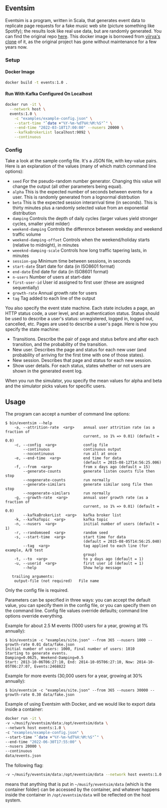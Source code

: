 ## Eventsim

Eventsim is a program, written in Scala, that generates event data to replicate page requests for a fake music web site (picture something like Spotify); the results look like real use data, but are randomly generated. You can find the original repo [here](https://github.com/Interana/eventsim). This docker image is borrowed from [viirya's clone](https://github.com/viirya/eventsim) of it, as the original project has gone without maintenance for a few years now.

### Setup

#### Docker Image
```bash
docker build -t events:1.0 .
```

#### Run With Kafka Configured On Localhost
```bash
docker run -it \
  --network host \
  events:1.0 \
    -c "examples/example-config.json" \
    --start-time "`date +"%Y-%m-%dT%H:%M:%S"`" \
    --end-time "2022-03-18T17:00:00" --nusers 20000 \
    --kafkaBrokerList localhost:9092 \
    --continuous
```

### Config

Take a look at the sample config file. It's a JSON file, with key-value pairs.  Here is an explanation of the values
(many of which match command line options):

* `seed` For the pseudo-random number generator. Changing this value will change the output (all other parameters
being equal).
* `alpha` This is the expected number of seconds between events for a user. This is randomly generated from a lognormal
distrbution
* `beta` This is the expected session interarrival time (in seconds). This is thirty minutes plus a randomly selected
value from an exponential distribution
* `damping` Controls the depth of daily cycles (larger values yield stronger cycles, smaller yield milder)
* `weekend-damping` Controls the difference between weekday and weekend traffic volume
* `weekend-damping-offset` Controls when the weekend/holiday starts (relative to midnight), in minutes
* `weeeknd-damping-scale` Controls how long traffic tapering lasts, in minutes
* `session-gap` Minimum time between sessions, in seconds
* `start-date` Start date for data (in ISO8601 format)
* `end-date` End date for data (in ISO8601 format)
* `n-users` Number of users at start-date
* `first-user-id` User id assigned to first user (these are assigned sequentially)
* `growth-rate` Annual growth rate for users
* `tag` Tag added to each line of the output

You also specify the event state machine. Each state includes a page, an HTTP status code, a user level, and an
authentication status. Status should be used to describe a user's status: unregistered, logged in, logged out,
cancelled, etc. Pages are used to describe a user's page. Here is how you specify the state machine:

* Transitions. Describe the pair of page and status before and after each transition, and the
probability of the transition.
* New user. Describes the page and status for each new user (and probability of arriving for the
first time with one of those states).
* New session. Describes that page and status for each new session.
* Show user details. For each status, states whether or not users are shown in the generated event log.

When you run the simulator, you specify the mean values for alpha and beta and the simulator picks values for specific
users.


## Usage
The program can accept a number of command line options:

    $ bin/eventsim --help
        -a, --attrition-rate  <arg>    annual user attrition rate (as a fraction of
                                       current, so 1% => 0.01) (default = 0.0)
        -c, --config  <arg>            config file
            --continuous               continuous output
            --nocontinuous             run all at once
        -e, --end-time  <arg>          end time for data
                                       (default = 2015-08-12T14:56:25.006)
        -f, --from  <arg>              from x days ago (default = 15)
            --generate-counts          generate listen counts file then stop
            --nogenerate-counts        run normally
            --generate-similars        generate similar song file then stop
            --nogenerate-similars      run normally
        -g, --growth-rate  <arg>       annual user growth rate (as a fraction of
                                       current, so 1% => 0.01) (default = 0.0)
            --kafkaBrokerList  <arg>   kafka broker list
        -k, --kafkaTopic  <arg>        kafka topic
        -n, --nusers  <arg>            initial number of users (default = 1)
        -r, --randomseed  <arg>        random seed
        -s, --start-time  <arg>        start time for data
                                       (default = 2015-08-05T14:56:25.040)
            --tag  <arg>               tag applied to each line (for example, A/B test
                                       group)
        -t, --to  <arg>                to y days ago (default = 1)
        -u, --userid  <arg>            first user id (default = 1)
            --help                     Show help message

       trailing arguments:
        output-file (not required)   File name

Only the config file is required.

Parameters can be specified in three ways: you can accept the default value, you can specify them in the config file,
or you can specify them on the command line. Config file values override defaults; command line options override
everything.

Example for about 2.5 M events (1000 users for a year, growing at 1% annually):

    $ bin/eventsim -c "examples/site.json" --from 365 --nusers 1000 --growth-rate 0.01 data/fake.json
    Initial number of users: 1000, Final number of users: 1010
    Starting to generate events.
    Damping=0.0625, Weekend-Damping=0.5
    Start: 2013-10-06T06:27:10, End: 2014-10-05T06:27:10, Now: 2014-10-05T06:27:07, Events:2468822

Example for more events (30,000 users for a year, growing at 30% annually):

    $ bin/eventsim -c "examples/site.json" --from 365 --nusers 30000 --growth-rate 0.30 data/fake.json

Example of using Eventsim with Docker, and we would like to export data inside a container:
```bash
docker run -it \
-v ~/musify/eventsim/data:/opt/eventsim/data \
--network host events:1.0 \
-c "examples/example-config.json" \
--start-time "`date +"%Y-%m-%dT%H:%M:%S"`" \
--end-time "2022-06-30T17:55:00" \
--nusers 20000 \
--continuous 
data/events.json
```

The following flag:
```bash
-v ~/musify/eventsim/data:/opt/eventsim/data --network host events:1.0 
```
means that anything that is put in `~/musify/eventsim/data` (which is the container folder) can be accessed by the container, and whatever happens inside the container in `/opt/eventsim/data` will be reflected on the host system.  